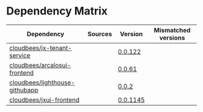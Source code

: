 # Dependency Matrix

Dependency | Sources | Version | Mismatched versions
---------- | ------- | ------- | -------------------
[cloudbees/jx-tenant-service](https://github.com/cloudbees/jx-tenant-service) |  | [0.0.122](https://github.com/cloudbees/jx-tenant-service/releases/tag/v0.0.122) | 
[cloudbees/arcalosui-frontend](https://github.com/cloudbees/arcalosui-frontend) |  | [0.0.61]() | 
[cloudbees/lighthouse-githubapp](https://github.com/cloudbees/lighthouse-githubapp) |  | [0.0.2](https://github.com/cloudbees/lighthouse-githubapp/releases/tag/v0.0.2) | 
[cloudbees/jxui-frontend](https://github.com/cloudbees/jxui-frontend) |  | [0.0.1145]() | 

